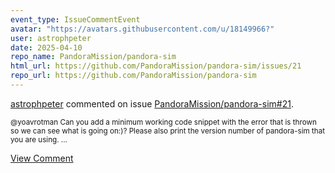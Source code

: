 ```yaml
---
event_type: IssueCommentEvent
avatar: "https://avatars.githubusercontent.com/u/18149966?"
user: astrophpeter
date: 2025-04-10
repo_name: PandoraMission/pandora-sim
html_url: https://github.com/PandoraMission/pandora-sim/issues/21
repo_url: https://github.com/PandoraMission/pandora-sim
---
```


<a href='https://github.com/astrophpeter' target='_blank'>astrophpeter</a> commented on issue <a href='https://github.com/PandoraMission/pandora-sim/issues/21' target='_blank'>PandoraMission/pandora-sim#21</a>.

<small>@yoavrotman Can you add a minimum working code snippet with the error that is thrown so we can see what is going on:)? Please also print the version number of pandora-sim that you are using. ...</small>

<a href='https://github.com/PandoraMission/pandora-sim/issues/21' target='_blank'>View Comment</a>